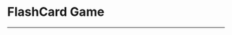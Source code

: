# FlashCard Game
<!-- 
Abstract at the top (A sentence or two describing the project)
A GIF of the working application
Install/Setup instructions -->

---
